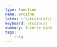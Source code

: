 ```yaml
---
type: function
name: arcsine
latex: \(\arcsin(x)\)
keyboard: arcsin(x)
summary: Inverse sine
tags:
  - trig
---
```

